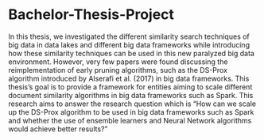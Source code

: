 # Bachelor-Thesis-Project
In this thesis, we investigated the different similarity search techniques of big data in data lakes and different big data frameworks while introducing how these similarity techniques can be used in this new paralyzed big data environment. However, very few papers were found discussing the reimplementation of early pruning algorithms, such as the DS-Prox algorithm introduced by Alserafi et al. (2017) in big data frameworks. This thesis’s goal is to provide a framework for entities aiming to scale different document similarity algorithms in big data frameworks such as Spark. This research aims to answer the research question which is “How can we scale up the DS-Prox algorithm to be used in big data frameworks such as Spark and whether the use of ensemble learners and Neural Network algorithms would achieve better results?”

